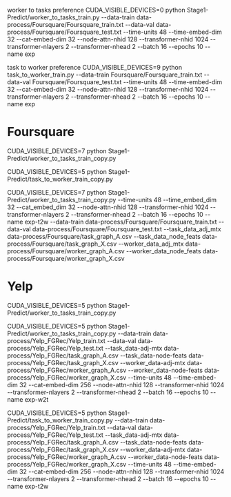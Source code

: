 worker to tasks preference
CUDA_VISIBLE_DEVICES=0 python Stage1-Predict/worker_to_tasks_train.py --data-train data-process/Foursquare/Foursquare_train.txt --data-val data-process/Foursquare/Foursquare_test.txt --time-units 48 --time-embed-dim 32 --cat-embed-dim 32 --node-attn-nhid 128 --transformer-nhid 1024 --transformer-nlayers 2 --transformer-nhead 2 --batch 16 --epochs 10 --name exp

task to worker preference
CUDA_VISIBLE_DEVICES=9 python task_to_worker_train.py --data-train Foursquare/Foursquare_train.txt --data-val Foursquare/Foursquare_test.txt --time-units 48 --time-embed-dim 32 --cat-embed-dim 32 --node-attn-nhid 128 --transformer-nhid 1024 --transformer-nlayers 2 --transformer-nhead 2 --batch 16 --epochs 10 --name exp



# Foursquare
CUDA_VISIBLE_DEVICES=7 python Stage1-Predict/worker_to_tasks_train_copy.py

CUDA_VISIBLE_DEVICES=5 python Stage1-Predict/task_to_worker_train_copy.py

CUDA_VISIBLE_DEVICES=7 python Stage1-Predict/worker_to_tasks_train_copy.py  --time-units 48 --time_embed_dim 32 --cat_embed_dim 32 --node-attn-nhid 128 --transformer-nhid 1024 --transformer-nlayers 2 --transformer-nhead 2 --batch 16 --epochs 10 --name exp-t2w --data-train data-process/Foursquare/Foursquare_train.txt --data-val data-process/Foursquare/Foursquare_test.txt --task_data_adj_mtx data-process/Foursquare/task_graph_A.csv --task_data_node_feats data-process/Foursquare/task_graph_X.csv --worker_data_adj_mtx data-process/Foursquare/worker_graph_A.csv --worker_data_node_feats data-process/Foursquare/worker_graph_X.csv

# Yelp
CUDA_VISIBLE_DEVICES=5 python Stage1-Predict/worker_to_tasks_train_copy.py 

CUDA_VISIBLE_DEVICES=5 python Stage1-Predict/worker_to_tasks_train_copy.py  --data-train data-process/Yelp_FGRec/Yelp_train.txt --data-val data-process/Yelp_FGRec/Yelp_test.txt --task_data-adj-mtx data-process/Yelp_FGRec/task_graph_A.csv --task_data-node-feats data-process/Yelp_FGRec/task_graph_X.csv --worker_data-adj-mtx data-process/Yelp_FGRec/worker_graph_A.csv --worker_data-node-feats data-process/Yelp_FGRec/worker_graph_X.csv --time-units 48 --time-embed-dim 32 --cat-embed-dim 256 --node-attn-nhid 128 --transformer-nhid 1024 --transformer-nlayers 2 --transformer-nhead 2 --batch 16 --epochs 10 --name exp-w2t

CUDA_VISIBLE_DEVICES=5 python Stage1-Predict/task_to_worker_train_copy.py --data-train data-process/Yelp_FGRec/Yelp_train.txt --data-val data-process/Yelp_FGRec/Yelp_test.txt --task_data-adj-mtx data-process/Yelp_FGRec/task_graph_A.csv --task_data-node-feats data-process/Yelp_FGRec/task_graph_X.csv --worker_data-adj-mtx data-process/Yelp_FGRec/worker_graph_A.csv --worker_data-node-feats data-process/Yelp_FGRec/worker_graph_X.csv --time-units 48 --time-embed-dim 32 --cat-embed-dim 256 --node-attn-nhid 128 --transformer-nhid 1024 --transformer-nlayers 2 --transformer-nhead 2 --batch 16 --epochs 10 --name exp-t2w

